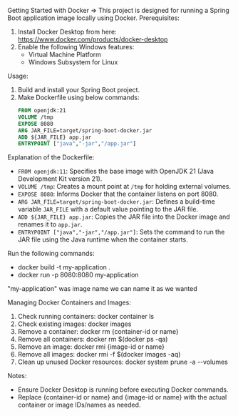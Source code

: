 Getting Started with Docker
=> This project is designed for running a Spring Boot application image locally using Docker.
Prerequisites:
1. Install Docker Desktop from here: https://www.docker.com/products/docker-desktop
2. Enable the following Windows features:
   - Virtual Machine Platform
   - Windows Subsystem for Linux

Usage:
1. Build and install your Spring Boot project.
2. Make Dockerfile using below commands:
   ```dockerfile
   FROM openjdk:21
   VOLUME /tmp
   EXPOSE 8080
   ARG JAR_FILE=target/spring-boot-docker.jar
   ADD ${JAR_FILE} app.jar
   ENTRYPOINT ["java","-jar","/app.jar"]

Explanation of the Dockerfile:
- `FROM openjdk:11`: Specifies the base image with OpenJDK 21 (Java Development Kit version 21).
- `VOLUME /tmp`: Creates a mount point at `/tmp` for holding external volumes.
- `EXPOSE 8080`: Informs Docker that the container listens on port 8080.
- `ARG JAR_FILE=target/spring-boot-docker.jar`: Defines a build-time variable `JAR_FILE` with a default value pointing to the JAR file.
- `ADD ${JAR_FILE} app.jar`: Copies the JAR file into the Docker image and renames it to `app.jar`.
- `ENTRYPOINT ["java","-jar","/app.jar"]`: Sets the command to run the JAR file using the Java runtime when the container starts.
   
Run the following commands:
   - docker build -t my-application .
   - docker run -p 8080:8080 my-application

"my-application" was image name we can name it as we wanted

Managing Docker Containers and Images:
1. Check running containers: docker container ls
2. Check existing images: docker images
3. Remove a container: docker rm {container-id or name}
4. Remove all containers: docker rm $(docker ps -qa)
5. Remove an image: docker rmi {image-id or name}
6. Remove all images: docker rmi -f $(docker images -aq)
7. Clean up unused Docker resources: docker system prune -a --volumes

Notes:
- Ensure Docker Desktop is running before executing Docker commands.
- Replace {container-id or name} and {image-id or name} with the actual container or image IDs/names as needed.
